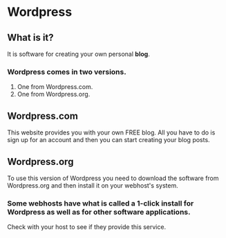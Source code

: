 # Wordpress

## What is it?
It is software for creating your own personal **blog**.

### Wordpress comes in two versions.
1. One from Wordpress.com.
1. One from Wordpress.org.

## Wordpress.com
This website provides you with your own FREE blog. All you have to do is sign up for an account and then you can start creating your blog posts.

## Wordpress.org
To use this version of Wordpress you need to download the software from Wordpress.org and then install it on your webhost's system.

### Some webhosts have what is called a 1-click install for Wordpress as well as for other software applications.

Check with your host to see if they provide this service.
